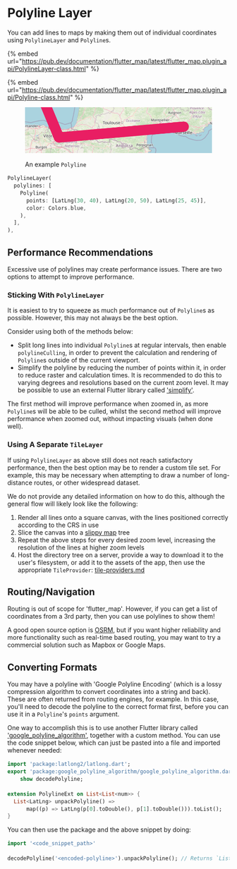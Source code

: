 # Polyline Layer

You can add lines to maps by making them out of individual coordinates using `PolylineLayer` and `Polyline`s.

{% embed url="https://pub.dev/documentation/flutter_map/latest/flutter_map.plugin_api/PolylineLayer-class.html" %}

{% embed url="https://pub.dev/documentation/flutter_map/latest/flutter_map.plugin_api/Polyline-class.html" %}

<figure><img src="../.gitbook/assets/ExamplePolyline.png" alt=""><figcaption><p>An example <code>Polyline</code></p></figcaption></figure>

```dart
PolylineLayer(
  polylines: [
    Polyline(
      points: [LatLng(30, 40), LatLng(20, 50), LatLng(25, 45)],
      color: Colors.blue,
    ),
  ],
),
```

## Performance Recommendations

Excessive use of polylines may create performance issues. There are two options to attempt to improve performance.

### Sticking With `PolylineLayer`

It is easiest to try to squeeze as much performance out of `Polyline`s as possible. However, this may not always be the best option.

Consider using both of the methods below:

* Split long lines into individual `Polyline`s at regular intervals, then enable `polylineCulling`, in order to prevent the calculation and rendering of `Polyline`s outside of the current viewport.
* Simplify the polyline by reducing the number of points within it, in order to reduce raster and calculation times. It is recommended to do this to varying degrees and resolutions based on the current zoom level. It may be possible to use an external Flutter library called ['simplify'](https://pub.dev/packages/simplify).

The first method will improve performance when zoomed in, as more `Polyline`s will be able to be culled, whilst the second method will improve performance when zoomed out, without impacting visuals (when done well).

### Using A Separate `TileLayer`

If using `PolylineLayer` as above still does not reach satisfactory performance, then the best option may be to render a custom tile set. For example, this may be necessary when attempting to draw a number of long-distance routes, or other widespread dataset.

We do not provide any detailed information on how to do this, although the general flow will likely look like the following:

1. Render all lines onto a square canvas, with the lines positioned correctly according to the CRS in use
2. Slice the canvas into a [slippy map](https://wiki.openstreetmap.org/wiki/Slippy\_map\_tilenames) tree
3. Repeat the above steps for every desired zoom level, increasing the resolution of the lines at higher zoom levels
4. Host the directory tree on a server, provide a way to download it to the user's filesystem, or add it to the assets of the app, then use the appropriate `TileProvider`: [tile-providers.md](tile-layer/tile-providers.md "mention")

## Routing/Navigation

Routing is out of scope for 'flutter\_map'. However, if you can get a list of coordinates from a 3rd party, then you can use polylines to show them!

A good open source option is [OSRM](http://project-osrm.org/), but if you want higher reliability and more functionality such as real-time based routing, you may want to try a commercial solution such as Mapbox or Google Maps.

## Converting Formats

You may have a polyline with 'Google Polyline Encoding' (which is a lossy compression algorithm to convert coordinates into a string and back). These are often returned from routing engines, for example. In this case, you'll need to decode the polyline to the correct format first, before you can use it in a `Polyline`'s `points` argument.

One way to accomplish this is to use another Flutter library called ['google\_polyline\_algorithm'](https://pub.dev/packages/google\_polyline\_algorithm), together with a custom method. You can use the code snippet below, which can just be pasted into a file and imported whenever needed:

```dart
import 'package:latlong2/latlong.dart';
export 'package:google_polyline_algorithm/google_polyline_algorithm.dart'
    show decodePolyline;

extension PolylineExt on List<List<num>> {
  List<LatLng> unpackPolyline() =>
      map((p) => LatLng(p[0].toDouble(), p[1].toDouble())).toList();
}
```

You can then use the package and the above snippet by doing:

```dart
import '<code_snippet_path>'

decodePolyline('<encoded-polyline>').unpackPolyline(); // Returns `List<LatLng>` for a map polyline
```
